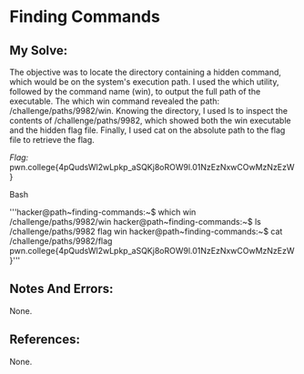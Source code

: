 # Finding Commands


## My Solve:
The objective was to locate the directory containing a hidden command, which would be on the system's execution path. I used the which utility, followed by the command name (win), to output the full path of the executable.
The which win command revealed the path: /challenge/paths/9982/win.
Knowing the directory, I used ls to inspect the contents of /challenge/paths/9982, which showed both the win executable and the hidden flag file.
Finally, I used cat on the absolute path to the flag file to retrieve the flag.

*Flag:* pwn.college{4pQudsWl2wLpkp_aSQKj8oROW9l.01NzEzNxwCOwMzNzEzW}

Bash

'''hacker@path\~finding-commands:\~$ which win
/challenge/paths/9982/win
hacker@path\~finding-commands:\~$ ls /challenge/paths/9982
flag win
hacker@path\~finding-commands:\~$ cat /challenge/paths/9982/flag
pwn.college{4pQudsWl2wLpkp_aSQKj8oROW9l.01NzEzNxwCOwMzNzEzW}'''


## Notes And Errors:
None.

## References:
None.







